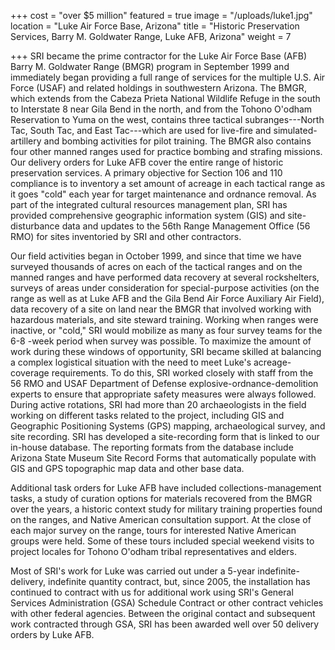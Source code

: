 +++
cost = "over $5 million"
featured = true
image = "/uploads/luke1.jpg"
location = "Luke Air Force Base, Arizona"
title = "Historic Preservation Services, Barry M. Goldwater Range, Luke AFB, Arizona"
weight = 7

+++
SRI became the prime contractor for the Luke Air Force Base (AFB) Barry M. Goldwater Range (BMGR) program in September 1999 and immediately began providing a full range of services for the multiple U.S. Air Force (USAF) and related holdings in southwestern Arizona. The BMGR, which extends from the Cabeza Prieta National Wildlife Refuge in the south to Interstate 8 near Gila Bend in the north, and from the Tohono O'odham Reservation to Yuma on the west, contains three tactical subranges---North Tac, South Tac, and East Tac---which are used for live-fire and simulated-artillery and bombing activities for pilot training. The BMGR also contains four other manned ranges used for practice bombing and strafing missions. Our delivery orders for Luke AFB cover the entire range of historic preservation services. A primary objective for Section 106 and 110 compliance is to inventory a set amount of acreage in each tactical range as it goes "cold" each year for target maintenance and ordnance removal. As part of the integrated cultural resources management plan, SRI has provided comprehensive geographic information system (GIS) and site-disturbance data and updates to the 56th Range Management Office (56 RMO) for sites inventoried by SRI and other contractors.

Our field activities began in October 1999, and since that time we have surveyed thousands of acres on each of the tactical ranges and on the manned ranges and have performed data recovery at several rockshelters, surveys of areas under consideration for special-purpose activities (on the range as well as at Luke AFB and the Gila Bend Air Force Auxiliary Air Field), data recovery of a site on land near the BMGR that involved working with hazardous materials, and site steward training. Working when ranges were inactive, or "cold," SRI would mobilize as many as four survey teams for the 6-8 -week period when survey was possible. To maximize the amount of work during these windows of opportunity, SRI became skilled at balancing a complex logistical situation with the need to meet Luke's acreage-coverage requirements. To do this, SRI worked closely with staff from the 56 RMO and USAF Department of Defense explosive-ordnance-demolition experts to ensure that appropriate safety measures were always followed. During active rotations, SRI had more than 20 archaeologists in the field working on different tasks related to the project, including GIS and Geographic Positioning Systems (GPS) mapping, archaeological survey, and site recording. SRI has developed a site-recording form that is linked to our in-house database. The reporting formats from the database include Arizona State Museum Site Record Forms that automatically populate with GIS and GPS topographic map data and other base data.

Additional task orders for Luke AFB have included collections-management tasks, a study of curation options for materials recovered from the BMGR over the years, a historic context study for military training properties found on the ranges, and Native American consultation support. At the close of each major survey on the range, tours for interested Native American groups were held. Some of these tours included special weekend visits to project locales for Tohono O'odham tribal representatives and elders.

Most of SRI's work for Luke was carried out under a 5-year indefinite-delivery, indefinite quantity contract, but, since 2005, the installation has continued to contract with us for additional work using SRI's General Services Administration (GSA) Schedule Contract or other contract vehicles with other federal agencies. Between the original contact and subsequent work contracted through GSA, SRI has been awarded well over 50 delivery orders by Luke AFB.